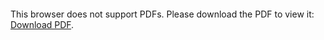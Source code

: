 <object data="christ-in-song/CIS1908pdfs/379.pdf" type="application/pdf" width="100%" height="1024px">
    <embed src="christ-in-song/CIS1908pdfs/379.pdf">
        <p>This browser does not support PDFs. Please download the PDF to view it: <a href="christ-in-song/CIS1908pdfs/379.pdf">Download PDF</a>.</p>
    </embed>
</object>
